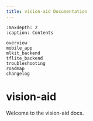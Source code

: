 ```yaml
---
title: vision-aid Documentation
---
```


```{toctree}
:maxdepth: 2
:caption: Contents

overview
mobile_app
mlkit_backend
tflite_backend
troubleshooting
roadmap
changelog
```

# vision-aid

Welcome to the vision-aid docs.

